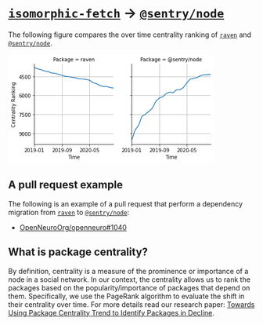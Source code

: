 # [`isomorphic-fetch`](https://www.npmjs.com/package/raven) -> [`@sentry/node`](https://www.npmjs.com/package/@sentry/node)

The following figure compares the over time centrality ranking of [`raven`](https://www.npmjs.com/package/raven) and [`@sentry/node`](https://www.npmjs.com/package/@sentry/node).

![the centrality of raven and @sentry/node](../figs/raven_@sentry_node.png)

## A pull request example

The following is an example of a pull request that perform a dependency migration from [`raven`](https://www.npmjs.com/package/raven) to [`@sentry/node`](https://www.npmjs.com/package/@sentry/node):

- [OpenNeuroOrg/openneuro#1040](https://github.com/OpenNeuroOrg/openneuro/pull/1040)

## What is package centrality?

By definition, centrality is a measure of the prominence or importance of a node in a social network.
In our context, the centrality allows us to rank the packages based on the popularity/importance of packages that depend on them.
Specifically, we use the PageRank algorithm to evaluate the shift in their centrality over time.
For more details read our research paper: [Towards Using Package Centrality Trend to Identify Packages in Decline](https://arxiv.org/abs/2107.10168).
